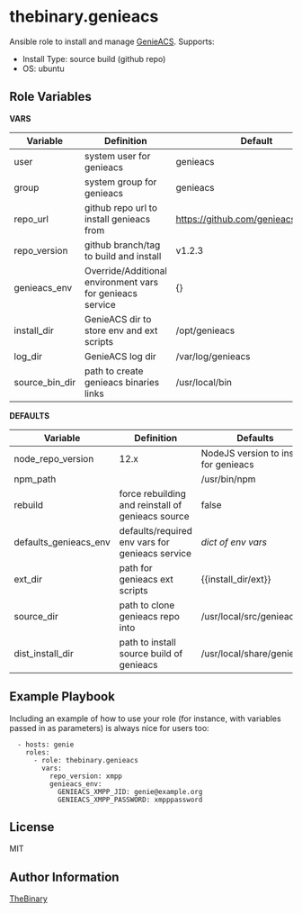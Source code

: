 thebinary.genieacs
==================

Ansible role to install and manage [GenieACS](https://genieacs.com/). 
Supports:
- Install Type: source build (github repo)
- OS: ubuntu

Role Variables
--------------

__VARS__

| Variable         | Definition                                                | Default                              |
|------------------|-----------------------------------------------------------|--------------------------------------|
| user             | system user for genieacs                                  | genieacs                             |
| group            | system group for genieacs                                 | genieacs                             |
| repo_url         | github repo url to install genieacs from                  | https://github.com/genieacs/genieacs |
| repo_version     | github branch/tag to build and install                    | v1.2.3                               |
| genieacs_env     | Override/Additional environment vars for genieacs service | {}                                   |
| install_dir      | GenieACS dir to store env and ext scripts                 | /opt/genieacs                        |
| log_dir          | GenieACS log dir                                          | /var/log/genieacs                    |
| source_bin_dir   | path to create genieacs binaries links                    | /usr/local/bin                       |

__DEFAULTS__

| Variable              | Definition                                        | Defaults                               |
|-----------------------|---------------------------------------------------|----------------------------------------|
| node_repo_version     | 12.x                                              | NodeJS version to install for genieacs |
| npm_path              |                                                   | /usr/bin/npm                           |
| rebuild               | force rebuilding and reinstall of genieacs source | false                                  |
| defaults_genieacs_env | defaults/required env vars for genieacs service   | _dict of env vars_                     |
| ext_dir               | path for genieacs ext scripts                     | {{install_dir/ext}}                    |
| source_dir            | path to clone genieacs repo into                  | /usr/local/src/genieacs                |
| dist_install_dir      | path to install source build of genieacs          | /usr/local/share/genieacs              |


Example Playbook
----------------

Including an example of how to use your role (for instance, with variables passed in as parameters) is always nice for users too:

```
  - hosts: genie
    roles:
      - role: thebinary.genieacs
        vars:
          repo_version: xmpp
          genieacs_env:
            GENIEACS_XMPP_JID: genie@example.org
            GENIEACS_XMPP_PASSWORD: xmpppassword
```

License
-------

MIT

Author Information
------------------

[TheBinary](https://github.com/thebinary)
